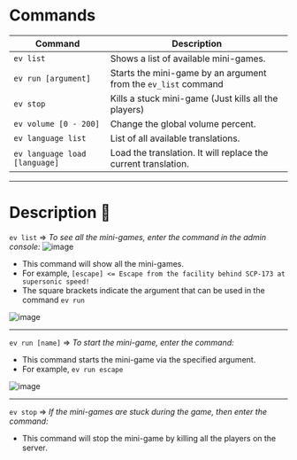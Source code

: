 # Commands

| Command                       | Description                                                    |
|-------------------------------|----------------------------------------------------------------|
| `ev list`                     | Shows a list of available mini-games.                          |
| `ev run [argument]`           | Starts the mini-game by an argument from the `ev_list` command |
| `ev stop`                     | Kills a stuck mini-game (Just kills all the players)           |
| `ev volume [0 - 200]`         | Change the global volume percent.                              |
| `ev language list`            | List of all available translations.                            |
| `ev language load [language]` | Load the translation. It will replace the current translation. |

----

# Description :frog:

``ev list`` => *To see all the mini-games, enter the command in the admin console:*
![image](https://github.com/user-attachments/assets/5b9b0c05-2d87-4c3a-bb0f-9d2a6946c8f9)

- This command will show all the mini-games.
- For example, ``[escape] <= Escape from the facility behind SCP-173 at supersonic speed!``
- The square brackets indicate the argument that can be used in the command ``ev run``

![image](https://github.com/user-attachments/assets/ed3b3784-8d5e-458b-b172-5b3fcfed0e9b)

---
``ev run [name]`` => *To start the mini-game, enter the command:*

- This command starts the mini-game via the specified argument.
- For example, ``ev run escape``

![image](https://github.com/user-attachments/assets/c280bc27-4afa-4c8d-9fb8-96d9777b2ef4)

---
``ev stop`` => *If the mini-games are stuck during the game, then enter the command:*

- This command will stop the mini-game by killing all the players on the server.
